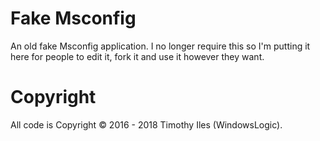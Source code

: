 # Fake Msconfig
An old fake Msconfig application. I no longer require this so I'm putting it here for people to edit it, fork it and use it however they want.
# Copyright
All code is Copyright © 2016 - 2018 Timothy Iles (WindowsLogic).
